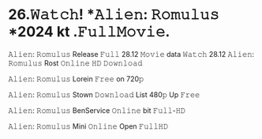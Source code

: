 # 26.𝚆𝚊𝚝𝚌𝚑! *𝙰𝚕𝚒𝚎𝚗: 𝚁𝚘𝚖𝚞𝚕𝚞𝚜 *2024 kt .𝙵𝚞𝚕𝚕𝙼𝚘𝚟𝚒𝚎. 
𝙰𝚕𝚒𝚎𝚗: 𝚁𝚘𝚖𝚞𝚕𝚞𝚜 Release 𝙵𝚞𝚕𝚕 28.12 𝙼𝚘𝚟𝚒𝚎 data
𝚆𝚊𝚝𝚌𝚑 28.12 𝙰𝚕𝚒𝚎𝚗: 𝚁𝚘𝚖𝚞𝚕𝚞𝚜 Rost 𝙾𝚗𝚕𝚒𝚗𝚎 𝙷𝙳 𝙳𝚘𝚠𝚗𝚕𝚘𝚊𝚍

𝙰𝚕𝚒𝚎𝚗: 𝚁𝚘𝚖𝚞𝚕𝚞𝚜 Lorein 𝙵𝚛𝚎𝚎 on 720𝚙

𝙰𝚕𝚒𝚎𝚗: 𝚁𝚘𝚖𝚞𝚕𝚞𝚜 Stown 𝙳𝚘𝚠𝚗𝚕𝚘𝚊𝚍 List 480𝚙 Up 𝙵𝚛𝚎𝚎

𝙰𝚕𝚒𝚎𝚗: 𝚁𝚘𝚖𝚞𝚕𝚞𝚜 BenService 𝙾𝚗𝚕𝚒𝚗𝚎 bit 𝙵𝚞𝚕𝚕-𝙷𝙳

𝙰𝚕𝚒𝚎𝚗: 𝚁𝚘𝚖𝚞𝚕𝚞𝚜 Mini 𝙾𝚗𝚕𝚒𝚗𝚎 Open 𝙵𝚞𝚕𝚕𝙷𝙳 
